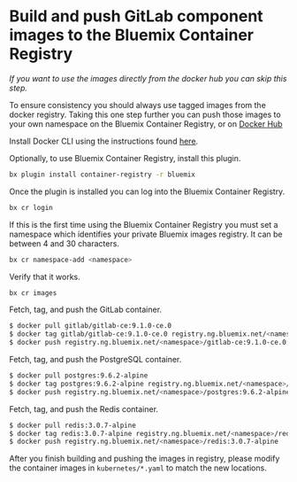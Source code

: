 # Build and push GitLab component images to the Bluemix Container Registry

*If you want to use the images directly from the docker hub you can skip this step.*

To ensure consistency you should always use tagged images from the docker registry. Taking this one step further you can push those images to your own namespace on the Bluemix Container Registry, or on [Docker Hub](https://docs.docker.com/datacenter/dtr/2.2/guides/user/manage-images/pull-and-push-images)

Install Docker CLI using the instructions found [here](https://www.docker.com/community-edition#/download).

Optionally, to use Bluemix Container Registry, install this plugin.

```bash
bx plugin install container-registry -r bluemix
```

Once the plugin is installed you can log into the Bluemix Container Registry.

```bash
bx cr login
```

If this is the first time using the Bluemix Container Registry you must set a namespace which identifies your private Bluemix images registry. It can be between 4 and 30 characters.

```bash
bx cr namespace-add <namespace>
```

Verify that it works.

```bash
bx cr images
```

Fetch, tag, and push the GitLab container.

```bash
$ docker pull gitlab/gitlab-ce:9.1.0-ce.0
$ docker tag gitlab/gitlab-ce:9.1.0-ce.0 registry.ng.bluemix.net/<namespace>/gitlab-ce:9.1.0-ce.0
$ docker push registry.ng.bluemix.net/<namespace>/gitlab-ce:9.1.0-ce.0
```

Fetch, tag, and push the PostgreSQL container.

```bash
$ docker pull postgres:9.6.2-alpine
$ docker tag postgres:9.6.2-alpine registry.ng.bluemix.net/<namespace>/postgres:9.6.2-alpine
$ docker push registry.ng.bluemix.net/<namespace>/postgres:9.6.2-alpine
```

Fetch, tag, and push the Redis container.

```bash
$ docker pull redis:3.0.7-alpine
$ docker tag redis:3.0.7-alpine registry.ng.bluemix.net/<namespace>/redis:3.0.7-alpine
$ docker push registry.ng.bluemix.net/<namespace>/redis:3.0.7-alpine
```

After you finish building and pushing the images in registry, please modify the container images in `kubernetes/*.yaml` to match the new locations.


